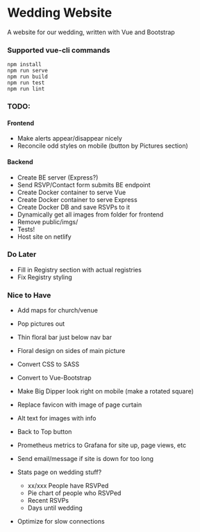 # Wedding Website
A website for our wedding, written with Vue and Bootstrap

### Supported vue-cli commands
```
npm install
npm run serve
npm run build
npm run test
npm run lint
```

### TODO:

#### Frontend
- Make alerts appear/disappear nicely
- Reconcile odd styles on mobile (button by Pictures section)

#### Backend
- Create BE server (Express?)
- Send RSVP/Contact form submits BE endpoint
- Create Docker container to serve Vue
- Create Docker container to serve Express
- Create Docker DB and save RSVPs to it
- Dynamically get all images from folder for frontend
- Remove public/imgs/
- Tests!
- Host site on netlify

### Do Later
- Fill in Registry section with actual registries
- Fix Registry styling

### Nice to Have
- Add maps for church/venue
- Pop pictures out
- Thin floral bar just below nav bar
- Floral design on sides of main picture
- Convert CSS to SASS
- Convert to Vue-Bootstrap
- Make Big Dipper look right on mobile (make a rotated square)
- Replace favicon with image of page curtain
- Alt text for images with info
- Back to Top button
- Prometheus metrics to Grafana for site up, page views, etc
- Send email/message if site is down for too long

- Stats page on wedding stuff?
    - xx/xxx People have RSVPed
    - Pie chart of people who RSVPed
    - Recent RSVPs
    - Days until wedding
- Optimize for slow connections

